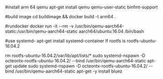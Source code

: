 #install arm 64 qemu
apt-get install qemu qemu-user-static binfmt-support

#build image
cd buildimage && docker build -t arm64 .

#rundocker
docker run -it --rm  -v /usr/bin/qemu-aarch64-static:/usr/bin/qemu-aarch64-static aarch64/ubuntu:16.04 /bin/bash

#use systemd-
apt-get install systemd-container
If rootfs is rootfs-ubuntu-16.04.2

rm rootfs-ubuntu-16.04.2/var/lib/apt/lists/*
sudo systemd-nspawn -D octeontx-rootfs-ubuntu-16.04.2/ --bind /usr/bin/qemu-aarch64-static apt-get update
sudo systemd-nspawn -D octeontx-rootfs-ubuntu-16.04.2/ --bind /usr/bin/qemu-aarch64-static apt-get -y install bluez

